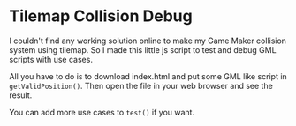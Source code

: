 # Tilemap Collision Debug

I couldn't find any working solution online to make my Game Maker collision system using tilemap. So I made this little js script to test and debug GML scripts with use cases.

All you have to do is to download index.html and put some GML like script in `getValidPosition()`. Then open the file in your web browser and see the result.

You can add more use cases to `test()` if you want.

